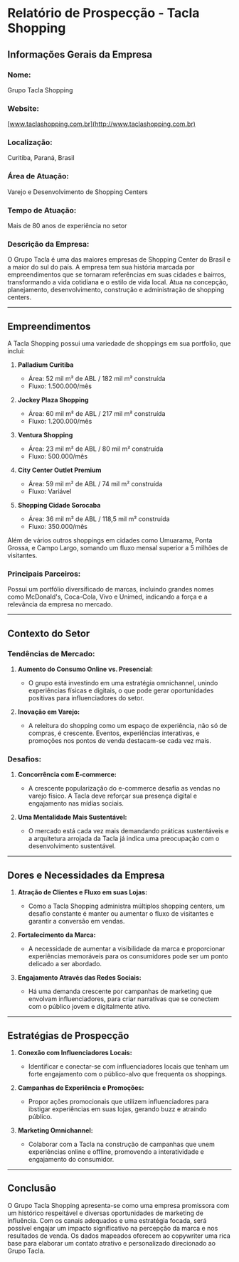 # Relatório de Prospecção - Tacla Shopping

## Informações Gerais da Empresa

### Nome: 
Grupo Tacla Shopping

### Website:
[www.taclashopping.com.br](http://www.taclashopping.com.br)

### Localização:
Curitiba, Paraná, Brasil

### Área de Atuação:
Varejo e Desenvolvimento de Shopping Centers

### Tempo de Atuação:
Mais de 80 anos de experiência no setor

### Descrição da Empresa:
O Grupo Tacla é uma das maiores empresas de Shopping Center do Brasil e a maior do sul do país. A empresa tem sua história marcada por empreendimentos que se tornaram referências em suas cidades e bairros, transformando a vida cotidiana e o estilo de vida local. Atua na concepção, planejamento, desenvolvimento, construção e administração de shopping centers.

---

## Empreendimentos

A Tacla Shopping possui uma variedade de shoppings em sua portfolio, que inclui:

1. **Palladium Curitiba** 
    - Área: 52 mil m² de ABL / 182 mil m² construída
    - Fluxo: 1.500.000/mês

2. **Jockey Plaza Shopping**
    - Área: 60 mil m² de ABL / 217 mil m² construída
    - Fluxo: 1.200.000/mês

3. **Ventura Shopping**
    - Área: 23 mil m² de ABL / 80 mil m² construída
    - Fluxo: 500.000/mês

4. **City Center Outlet Premium**
    - Área: 59 mil m² de ABL / 74 mil m² construída
    - Fluxo: Variável

5. **Shopping Cidade Sorocaba**
    - Área: 36 mil m² de ABL / 118,5 mil m² construída
    - Fluxo: 350.000/mês

Além de vários outros shoppings em cidades como Umuarama, Ponta Grossa, e Campo Largo, somando um fluxo mensal superior a 5 milhões de visitantes.

### Principais Parceiros:
Possui um portfólio diversificado de marcas, incluindo grandes nomes como McDonald's, Coca-Cola, Vivo e Unimed, indicando a força e a relevância da empresa no mercado.

---

## Contexto do Setor

### Tendências de Mercado:
1. **Aumento do Consumo Online vs. Presencial:**
   - O grupo está investindo em uma estratégia omnichannel, unindo experiências físicas e digitais, o que pode gerar oportunidades positivas para influenciadores do setor. 

2. **Inovação em Varejo:**
   - A releitura do shopping como um espaço de experiência, não só de compras, é crescente. Eventos, experiências interativas, e promoções nos pontos de venda destacam-se cada vez mais.

### Desafios:
1. **Concorrência com E-commerce:**
   - A crescente popularização do e-commerce desafia as vendas no varejo físico. A Tacla deve reforçar sua presença digital e engajamento nas mídias sociais.

2. **Uma Mentalidade Mais Sustentável:**
   - O mercado está cada vez mais demandando práticas sustentáveis e a arquitetura arrojada da Tacla já indica uma preocupação com o desenvolvimento sustentável.

---

## Dores e Necessidades da Empresa

1. **Atração de Clientes e Fluxo em suas Lojas:**
   - Como a Tacla Shopping administra múltiplos shopping centers, um desafio constante é manter ou aumentar o fluxo de visitantes e garantir a conversão em vendas.

2. **Fortalecimento da Marca:**
   - A necessidade de aumentar a visibilidade da marca e proporcionar experiências memoráveis para os consumidores pode ser um ponto delicado a ser abordado.

3. **Engajamento Através das Redes Sociais:**
   - Há uma demanda crescente por campanhas de marketing que envolvam influenciadores, para criar narrativas que se conectem com o público jovem e digitalmente ativo.

---

## Estratégias de Prospecção

1. **Conexão com Influenciadores Locais:**
   - Identificar e conectar-se com influenciadores locais que tenham um forte engajamento com o público-alvo que frequenta os shoppings.

2. **Campanhas de Experiência e Promoções:**
   - Propor ações promocionais que utilizem influenciadores para ibstigar experiências em suas lojas, gerando buzz e atraindo público.

3. **Marketing Omnichannel:**
   - Colaborar com a Tacla na construção de campanhas que unem experiências online e offline, promovendo a interatividade e engajamento do consumidor.

---

## Conclusão

O Grupo Tacla Shopping apresenta-se como uma empresa promissora com um histórico respeitável e diversas oportunidades de marketing de influência. Com os canais adequados e uma estratégia focada, será possível engajar um impacto significativo na percepção da marca e nos resultados de venda. Os dados mapeados oferecem ao copywriter uma rica base para elaborar um contato atrativo e personalizado direcionado ao Grupo Tacla.
